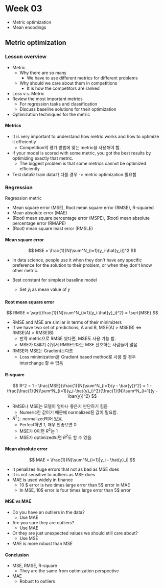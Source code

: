 # Week 03

- Metric optimization
- Mean encodings

## Metric optimization

### Lesson overview

- Metric
  - Why there are so many 
    - We have to use different metrics for different problems
  - Why should we care about them in competitions
    - It is how the competitors are ranked
- Loss v.s. Metric
- Review the most important metrics
  - For regression tasks and classification
  - Discuss baseline solutions for their optimization
- Optimization techniques for the metric

#### Metrics

- It is very important to understand how metric works and how to optimize it efficiently
  - Competition의 평가 방법에 맞는 metric을 사용해야 함.
- If your model is scored with some metric, you got the best results by optimizing exactly that metric.
  - The biggest problem is that some metrics cannot be optimized efficiently
- Test data와 train data가 다를 경우 -> metric optimization 필요함

### Regression

Regression metric

- Mean square error (MSE), Root mean square error (RMSE), R-squared
- Mean absolute error (MAE)
- (Root) mean square percentage error (MSPE), (Root) mean absolute percentage error (RMAPE)
- (Root) mean square least error (RMSLE)

#### Mean square error

$$
MSE = \frac{1}{N}\sum^N_{i=1}(y_i-\hat{y_i})^2
$$

- In data science, people use it when they don't have any specific preference for the solution to their problem, or when they don't know other metric.

- Best constant for simplest baseline model

  - Set $\hat{y}_i$ as mean value of $y$


#### Root mean square error

$$
RMSE = \sqrt{\frac{1}{N}\sum^N_{i=1}(y_i-\hat{y}_i)^2} = \sqrt{MSE}
$$

- RMSE and MSE are similar in terms of their minimizers
- If we have two set of predictions, A and B, MSE(A) > MSE(B)  <=> RMSE(A) > RMSE(B)
  - 만약 metric으로 RMSE 썼다면, MSE도 사용 가능 함.
  - MSE가 다루기 쉬워서 RMSE보다는 MSE 선호하는 사람들이 많음
- RMSE와 MSE는 Gradient는다름
  - Loss minimization을 Gradient based method로 사용 할 경우 interchange 할 수 없음

#### R-square

$$
R^2 = 1 - \frac{MSE}{\frac{1}{N}\sum^N_{i=1}(y - \bar{y})^2} = 1 - \frac{\frac{1}{N}\sum^N_{i=1}(y_i-\hat{y}_i)^2}{\frac{1}{N}\sum^N_{i=1}(y - \bar{y})^2}
$$

- RMSE나 MSE는 모델이 얼마나 좋은지 판단하기 힘듬
  - Numeric한 값이기 때문에 normalized된 값이 필요함.
- $R^2$는 normalized되어 있음.
  - Perfect하면 1, 매우 안좋으면 0
  - MSE가 0이면 $R^2$는 1
  - MSE가 optimized되면 $R^2$도 할 수 있음.

#### Mean absolute error

$$
MAE = \frac{1}{N}\sum^N_{i=1}|y_i - \hat{y}_i|
$$

- It penalizes huge errors that not as bad as MSE does
- It is not sensitive to outliers as MSE does
- MAE is used widely in finance
  - 10 \$ error is two times large error than 5\$ error in MAE
  - In MSE, 10\$ error is four times large error than 5\$ error

#### MSE vs MAE

- Do you have an outliers in the data?
  - Use MAE
- Are you sure they are outliers?
  - Use MAE
- Or they are just unexpected values we should still care about?
  - Use MSE
- MAE is more robust than MSE

#### Conclusion

- MSE, RMSE, R-square
  - They are the same from optimization perspective
- MAE
  - Robust to outliers

